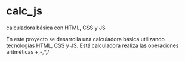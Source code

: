 # calc_js
calculadora básica con HTML, CSS y JS

En este proyecto se desarrolla una calculadora básica utilizando tecnologías HTML, CSS y JS.
Está calculadora realiza las operaciones aritméticas +,-,*,/
